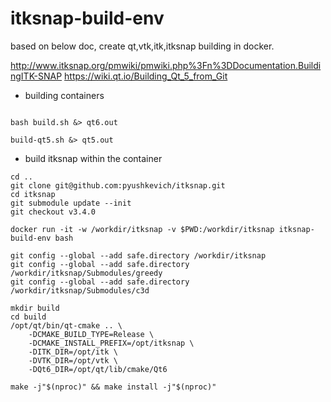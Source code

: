 # itksnap-build-env

based on below doc, create qt,vtk,itk,itksnap building in docker.

http://www.itksnap.org/pmwiki/pmwiki.php%3Fn%3DDocumentation.BuildingITK-SNAP
https://wiki.qt.io/Building_Qt_5_from_Git


+ building containers

```

bash build.sh &> qt6.out

build-qt5.sh &> qt5.out
```


+ build itksnap within the container

```
cd ..
git clone git@github.com:pyushkevich/itksnap.git
cd itksnap
git submodule update --init
git checkout v3.4.0

docker run -it -w /workdir/itksnap -v $PWD:/workdir/itksnap itksnap-build-env bash

git config --global --add safe.directory /workdir/itksnap
git config --global --add safe.directory /workdir/itksnap/Submodules/greedy
git config --global --add safe.directory /workdir/itksnap/Submodules/c3d

mkdir build
cd build
/opt/qt/bin/qt-cmake .. \
    -DCMAKE_BUILD_TYPE=Release \
    -DCMAKE_INSTALL_PREFIX=/opt/itksnap \
    -DITK_DIR=/opt/itk \
    -DVTK_DIR=/opt/vtk \
    -DQt6_DIR=/opt/qt/lib/cmake/Qt6

make -j"$(nproc)" && make install -j"$(nproc)"

```